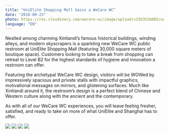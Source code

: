 ```yaml
---
title: "UniElite Shopping Mall Gains a WeCare WC"
date: "2018-09-23"
photo: https://res.cloudinary.com/wecare-wc/image/upload/v1563526005/unielite-shopping-mall/sinks-and-mirrors.jpg
language: "EN"
---
```


Nestled among charming Xintiandi’s famous historical buildings, winding alleys, and modern skyscrapers is a sparkling new WeCare WC public restroom at UniElite Shopping Mall (featuring 30,000 square meters of boutique space). Customers looking to take a break from shopping can retreat to Level B2 for the highest standards of hygiene and innovation a restroom can offer.

Featuring the archetypal WeCare WC design, visitors will be WOWed by impressively spacious and private stalls with impactful graphics, motivational messages on mirrors, and glistening surfaces. Much like Xintiandi around it, the restroom’s design is a perfect blend of Chinese and Western culture along with the ancient and the contemporary.

As with all of our WeCare WC experiences, you will leave feeling fresher, satisfied, and ready to take on more of what UniElite and Shanghai has to offer.

![](https://res.cloudinary.com/wecare-wc/image/upload/v1563526005/unielite-shopping-mall/entranceway.jpg)
![](https://res.cloudinary.com/wecare-wc/image/upload/v1563526005/unielite-shopping-mall/overview.jpg)
![](https://res.cloudinary.com/wecare-wc/image/upload/v1563526005/unielite-shopping-mall/stall.jpg)
![](https://res.cloudinary.com/wecare-wc/image/upload/v1563526005/unielite-shopping-mall/mirror-shot.jpg)
